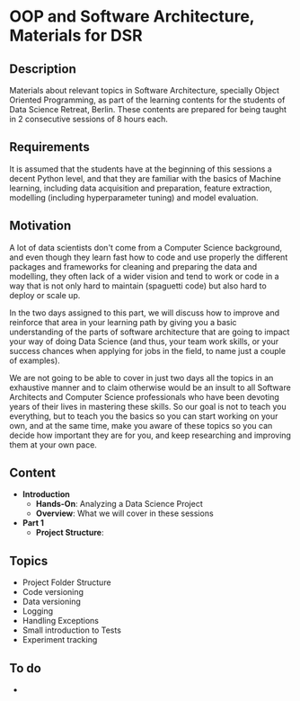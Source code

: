 # OOP and Software Architecture, Materials for DSR

## Description
Materials about relevant topics in Software Architecture, specially Object Oriented Programming, as part of the learning contents for the students of Data Science Retreat, Berlin. These contents are prepared for being taught in 2 consecutive sessions of 8 hours each.

## Requirements
It is assumed that the students have at the beginning of this sessions a decent Python level, and that they are familiar with the basics of Machine learning, including data acquisition and preparation, feature extraction, modelling (including hyperparameter tuning) and model evaluation.

## Motivation
A lot of data scientists don't come from a Computer Science background, and even though they learn fast how to code and use properly the different packages and frameworks for cleaning and preparing the data and modelling, they often lack of a wider vision and tend to work or code in a way that is not only hard to maintain (spaguetti code) but also hard to deploy or scale up.

In the two days assigned to this part, we will discuss how to improve and reinforce that area in your learning path by giving you a basic understanding of the parts of software architecture that are going to impact your way of doing Data Science (and thus, your team work skills, or your success chances when applying for jobs in the field, to name just a couple of examples).

We are not going to be able to cover in just two days all the topics in an exhaustive manner and to claim otherwise would be an insult to all Software Architects and Computer Science professionals who have been devoting years of their lives in mastering these skills. So our goal is not to teach you everything, but to teach you the basics so you can start working on your own, and at the same time, make you aware of these topics so you can decide how important they are for you, and keep researching and improving them at your own pace.

## Content
- **Introduction**
  - **Hands-On**: Analyzing a Data Science Project
  - **Overview**: What we will cover in these sessions
- **Part 1**
  - **Project Structure**: 

## Topics
- Project Folder Structure
- Code versioning
- Data versioning
- Logging
- Handling Exceptions
- Small introduction to Tests
- Experiment tracking

## To do
- 
